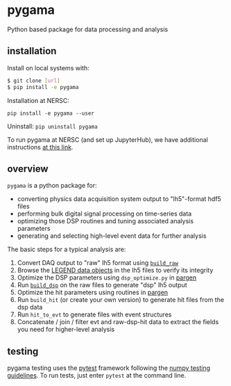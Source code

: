 # pygama
Python based package for data processing and analysis

## installation
Install on local systems with:
```bash
$ git clone [url]
$ pip install -e pygama
```
Installation at NERSC:
```
pip install -e pygama --user
```
Uninstall: `pip uninstall pygama`

To run pygama at NERSC (and set up JupyterHub), we have additional instructions [at this link](https://github.com/legend-exp/legend/wiki/Computing-Resources-at-NERSC#configuring-jupyter--nersc).  

## overview

`pygama` is a python package for:
* converting physics data acquisition system output to "lh5"-format hdf5 files
* performing bulk digital signal processing on time-series data
* optimizing those DSP routines and tuning associated analysis parameters
* generating and selecting high-level event data for further analysis

The basic steps for a typical analysis are:

1. Convert DAQ output to "raw" lh5 format using [`build_raw`](pygama/raw)
2. Browse the [LEGEND data objects](pygama/lgdo) in the lh5 files to verify its integrity
3. Optimize the DSP parameters using `dsp_optimize.py` in [pargen](pygama/pargen)
4. Run [`build_dsp`](pygama/dsp) on the raw files to generate "dsp" lh5 output
5. Optimize the hit parameters using routines in [pargen](pygama/pargen)
4. Run `build_hit` (or create your own version) to generate hit files from the dsp data
5. Run `hit_to_evt` to generate files with event structures
6. Concatenate / join / filter evt and raw-dsp-hit data to extract the fields you need for higher-level analysis

## testing

pygama testing uses the [pytest](https://pytest.org) framework following the [numpy testing guidelines](https://numpy.org/doc/stable/reference/testing.html#testing-guidelines). To run tests, just enter `pytest` at the command line.
